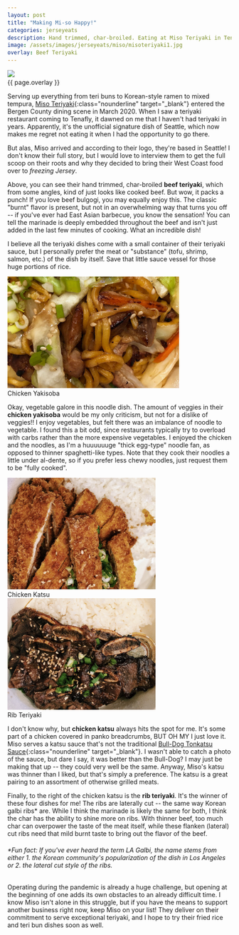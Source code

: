 ```yaml
---
layout: post
title: "Making Mi-so Happy!"
categories: jerseyeats
description: Hand trimmed, char-broiled. Eating at Miso Teriyaki in Tenafly, NJ. All the teriyakis, noodles, tempuras, and so much more. 
image: /assets/images/jerseyeats/miso/misoteriyaki1.jpg
overlay: Beef Teriyaki
---
```

<div class="singleimagecontainer">
    <img src="{{ page.image }}" height="250px" class="image">
    <div class="singleimageoverlay">{{ page.overlay }}</div>    
</div>

Serving up everything from teri buns to Korean-style ramen to mixed tempura, [Miso Teriyaki](http://misoteriyaki.com/){:class="nounderline" target="_blank"} entered the Bergen County dining scene in March 2020. When I saw a teriyaki restaurant coming to Tenafly, it dawned on me that I haven't had teriyaki in years. Apparently, it's the unofficial signature dish of Seattle, which now makes me regret not eating it when I had the opportunity to go there. 

But alas, Miso arrived and according to their logo, they're based in Seattle! I don't know their full story, but I would love to interview them to get the full scoop on their roots and why they decided to bring their West Coast food over to *freezing Jersey*.

Above, you can see their hand trimmed, char-broiled **beef teriyaki**, which from some angles, kind of just looks like cooked beef. But wow, it packs a punch! If you love beef bulgogi, you may equally enjoy this. The classic "burnt" flavor is present, but not in an overwhelming way that turns you off -- if you've ever had East Asian barbecue, you know the sensation! You can tell the marinade is deeply embedded throughout the beef and isn't just added in the last few minutes of cooking. What an incredible dish!

I believe all the teriyaki dishes come with a small container of their teriyaki sauce, but I personally prefer the meat or "substance" (tofu, shrimp, salmon, etc.) of the dish by itself. Save that little sauce vessel for those huge portions of rice. 

<div class="singleimagecontainer">
    <img src="/assets/images/jerseyeats/miso/yakisoba.jpg" height="250px" class="image">
    <div class="singleimageoverlay">Chicken Yakisoba</div>    
</div>

Okay, vegetable galore in this noodle dish. The amount of veggies in their **chicken yakisoba** would be my only criticism, but not for a dislike of veggies!! I enjoy vegetables, but felt there was an imbalance of noodle to vegetable. I found this a bit odd, since restaurants typically try to overload with carbs rather than the more expensive vegetables. I enjoyed the chicken and the noodles, as I'm a huuuuuuge "thick egg-type" noodle fan, as opposed to thinner spaghetti-like types. Note that they cook their noodles a little under al-dente, so if you prefer less chewy noodles, just request them to be "fully cooked".

<div class="flex-container">
  <div class="flex-item">
        <img src="/assets/images/jerseyeats/miso/chickenkatsu.jpg" height="250px" class="image">
        <div class="flexoverlay">Chicken Katsu</div>
  </div>
  <div class="flex-item">
        <img src="/assets/images/jerseyeats/miso/ribteriyaki.jpg" height="250px" class="image"> 
        <div class="flexoverlay">Rib Teriyaki</div>  
  </div>
</div>

I don't know why, but **chicken katsu** always hits the spot for me. It's some part of a chicken covered in panko breadcrumbs, BUT OH MY I just love it. Miso serves a katsu sauce that's not the traditional [Bull-Dog Tonkatsu Sauce](https://www.amazon.com/Bull-Dog-Vegetable-Fruit-Tonkatsu-Bottles/dp/B01N5DB4EW){:class="nounderline" target="_blank"}. I wasn't able to catch a photo of the sauce, but dare I say, it was better than the Bull-Dog? I may just be making that up -- they could very well be the same. Anyway, Miso's katsu was thinner than I liked, but that's simply a preference. The katsu is a great pairing to an assortment of otherwise grilled meats. 

Finally, to the right of the chicken katsu is the **rib teriyaki**. It's the winner of these four dishes for me! The ribs are laterally cut -- the same way Korean galbi ribs* are. While I think the marinade is likely the same for both, I think the char has the ability to shine more on ribs. With thinner beef, too much char can overpower the taste of the meat itself, while these flanken (lateral) cut ribs need that mild burnt taste to bring out the flavor of the beef.

###### *Fun fact: If you've ever heard the term LA Galbi, the name stems from either 1. the Korean community's popularization of the dish in Los Angeles or 2. the lateral cut style of the ribs. 

Operating during the pandemic is already a huge challenge, but opening at the beginning of one adds its own obstacles to an already difficult time. I know Miso isn't alone in this struggle, but if you have the means to support another business right now, keep Miso on your list! They deliver on their commitment to serve exceptional teriyaki, and I hope to try their fried rice and teri bun dishes soon as well. 